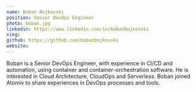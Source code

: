 ```yaml
---
name: Boban Bojkovski
position: Senior DevOps Engineer
photo: boban.jpg
linkedin: https://www.linkedin.com/in/bobanbojkovski
xing: 
github: https://github.com/bobanbojkovski
website: 
---
```

Boban is a Senior DevOps Engineer, with experience in CI/CD and automation, using container and container-orchestration software. He is interested in Cloud Architecture, CloudOps and Serverless. Boban joined Atomiv to share experiences in DevOps processes and tools.